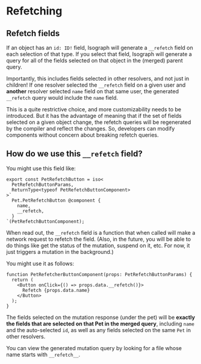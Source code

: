 # Refetching

## Refetch fields

If an object has an `id: ID!` field, Isograph will generate a `__refetch` field on each selection of that type. If you select that field, Isograph will generate a query for all of the fields selected on that object in the (merged) parent query.

Importantly, this includes fields selected in other resolvers, and not just in children! If one resolver selected the `__refetch` field on a given user and **another** resolver selected `name` field on that same user, the generated `__refetch` query would include the `name` field.

This is a quite restrictive choice, and more customizability needs to be introduced. But it has the advantage of meaning that if the set of fields selected on a given object change, the refetch queries will be regenerated by the compiler and reflect the changes. So, developers can modify components without concern about breaking refetch queries.

## How do we use this `__refetch` field?

You might use this field like:

```tsx
export const PetRefetchButton = iso<
  PetRefetchButtonParams,
  ReturnType<typeof PetRefetchButtonComponent>
>`
  Pet.PetRefetchButton @component {
    name,
    __refetch,
  }
`(PetRefetchButtonComponent);
```

When read out, the `__refetch` field is a function that when called will make a network request to refetch the field. (Also, in the future, you will be able to do things like get the status of the mutation, suspend on it, etc. For now, it just triggers a mutation in the background.)

You might use it as follows:

```tsx
function PetRefetcherButtonComponent(props: PetRefetchButtonParams) {
  return (
    <Button onClick={() => props.data.__refetch()}>
      Refetch {props.data.name}
    </Button>
  );
}
```

The fields selected on the mutation response (under the pet) will be **exactly the fields that are selected on that Pet in the merged query**, including `name` and the auto-selected `id`, as well as any fields selected on the same `Pet` in other resolvers.

You can view the generated mutation query by looking for a file whose name starts with `__refetch__`.
